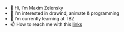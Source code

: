- 👋 Hi, I’m Maxim Zelensky
- 👀 I’m interested in drawind, animate & programming
- 🌱 I’m currently learning at TBZ
- 📫 How to reach me with this [links](linktr.ee/MaxZel)

<!---
MaxZell/MaxZell is a ✨ special ✨ repository because its `README.md` (this file) appears on your GitHub profile.
You can click the Preview link to take a look at your changes.
--->
